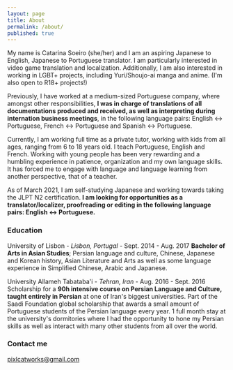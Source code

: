 ```yaml
---
layout: page
title: About
permalink: /about/
published: true
---
```


My name is Catarina Soeiro (she/her) and I am an aspiring Japanese to English, Japanese to Portuguese translator. I am particularly interested in video game translation and localization. Additionally, I am also interested in working in LGBT+ projects, including Yuri/Shoujo-ai manga and anime. (I'm also open to R18+ projects!)

Previously, I have worked at a medium-sized Portuguese company, where amongst other responsibilities, **I was in charge of translations of all documentations produced and received, as well as interpreting during internation business meetings**, in the following language pairs: English <-> Portuguese, French <-> Portuguese and Spanish <-> Portuguese.

Currently, I am working full time as a private tutor, working with kids from all ages, ranging from 6 to 18 years old. I teach Portuguese, English and French. Working with young people has been very rewarding and a humbling experience in patience, organization and my own language skills. It has forced me to engage with language and language learning from another perspective, that of a teacher.

As of March 2021, I am self-studying Japanese and working towards taking the JLPT N2 certification. **I am looking for opportunities as a translator/localizer, proofreading or editing in the following language pairs: English <-> Portuguese.**


### Education

University of Lisbon - _Lisbon, Portugal_ - Sept. 2014 - Aug. 2017
**Bachelor of Arts in Asian Studies**; Persian language and culture, Chinese, Japanese and Korean history, Asian Literature and Arts as well as some language experience in Simplified Chinese, Arabic and Japanese.

University Allameh Tabataba'i - _Tehran, Iran_ - Aug. 2016 - Sept. 2016
Scholarship for a **90h intensive course on Persian Language and Culture, taught entirely in Persian** at one of Iran's biggest universities. Part of the Saadi Foundation global scholarship that awards a small amount of Portuguese students of the Persian language every year. 1 full month stay at the university's dormitories where I had the opportunity to hone my Persian skills as well as interact with many other students from all over the world. 


### Contact me

[pixlcatworks@gmail.com](mailto:gmail.com)
